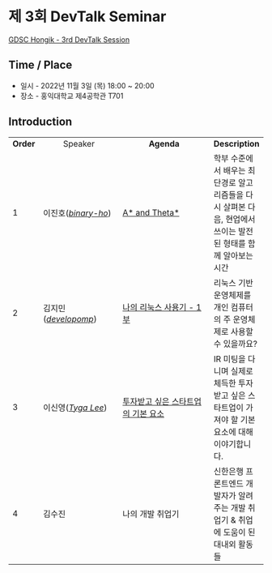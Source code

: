 # 제 3회 DevTalk Seminar

[GDSC Hongik - 3rd DevTalk Session](https://youtu.be/69uktoduHEI)

## Time / Place

- 일시 - 2022년 11월 3일 (목) 18:00 ~ 20:00
- 장소 - 홍익대학교 제4공학관 T701

## Introduction

<table>
    <tr align="center">
        <td><B>Order</B></td>
        <td width = "170"<B>Speaker</B></td>
        <td width = "250"><B>Agenda</B></td>
        <td><B>Description</B></td>
    </tr>
    <tr>
        <td>1</td>
        <td>이진호(<a href="https://github.com/binary-ho"><I>binary-ho</I></a>)</td>
        <td><a href="https://youtu.be/eY1BTlvbCXA">A* and Theta*</td>
        <td>학부 수준에서 배우는 최단경로 알고리즘들을 다시 살펴본 다음, 현업에서 쓰이는 발전된 형태를 함께 알아보는 시간</td>
    </tr>
    <tr>
        <td>2</td>
        <td>김지민(<a href="https://github.com/developomp"><I>developomp</I></a>)</td>
        <td><a href="https://youtu.be/V6gZn9MJqig">나의 리눅스 사용기 - 1부</td>
        <td>리눅스 기반 운영체제를 개인 컴퓨터의 주 운영체제로 사용할 수 있을까요?</td>
    </tr>
    <tr>
        <td>3</td>
        <td>이신영(<a href="https://github.com/shinyo17"><I>Tyga Lee</I></a>)</td>
        <td><a href="https://youtu.be/azbuy6VHlZU">투자받고 싶은 스타트업의 기본 요소</td>
        <td>IR 미팅을 다니며 실제로 체득한 투자받고 싶은 스타트업이 가져야 할 기본 요소에 대해 이야기합니다.</td>
    </tr>
    <tr>
        <td>4</td>
        <td>김수진</td>
        <td>나의 개발 취업기</td>
        <td>신한은행 프론트엔드 개발자가 알려주는 개발 취업기 & 취업에 도움이 된 대내외 활동들</td>
    </tr>
</table>
